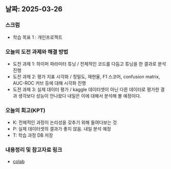 
## 날짜: 2025-03-26

### 스크럼
- 학습 목표 1 : 개인프로젝트


### 오늘의 도전 과제와 해결 방법
- 도전 과제 1: 하이퍼 파라미터 튜닝 / 전체적인 코드를 다듬고 튜닝을 한 결과로 분석 진행
- 도전 과제 2: 평가 지표 시각화 / 정밀도, 재현율, F1 스코어, confusion matrix, AUC-ROC 커브 등에 대해 시각화 진행
- 도전 과제 3: 실제 데이터 평가 / kaggle 데이터셋이 아닌 다른 데이터로 평가한 결과 생각보다 성능이 안나왔다 내일은 이에 대해서 분석해 볼 예정이다.

### 오늘의 회고(KPT)
- K: 전체적인 과정이 논리성을 갖추기 위해 들여다보는 것
- P: 실제 데이터셋의 결과가 좋지 않음. 내일 분석 예정
- T: 학습 과정 DB 저장

### 내용정리 및 참고자료 링크
- [colab](https://colab.research.google.com/drive/1tkVyzoW580XDkHusQ9e0DsnSyBe78B8o?usp=sharing)
